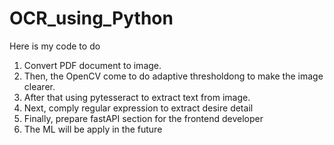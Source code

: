 # OCR_using_Python
Here is my code to do
1. Convert PDF document to image. 
2. Then, the OpenCV come to do adaptive thresholdong to make the image clearer. 
3. After that using pytesseract to extract text from image.
4. Next, comply regular expression to extract desire detail
5. Finally, prepare fastAPI section for the frontend developer 
6. The ML will be apply in the future
